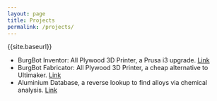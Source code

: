 ```yaml
---
layout: page 
title: Projects
permalink: /projects/
---
```

{{site.baseurl}}
* BurgBot Inventor: All Plywood 3D Printer, a Prusa i3 upgrade. [Link](/jekyll/pixyll/2016/10/31/all-plywood-prusa-i3-3d-printer-burgbot/)
* BurgBot Fabricator: All Plywood 3D Printer, a cheap alternative to Ultimaker. [Link](/jekyll/pixyll/2017/02/27/all-plywood-3d-printer-burgbot-fabricator/)
* Aluminium Database, a reverse lookup to find alloys via chemical analysis. [Link](https://utkuburgaz.com/aludata)
